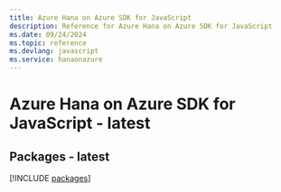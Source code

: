 ```yaml
---
title: Azure Hana on Azure SDK for JavaScript
description: Reference for Azure Hana on Azure SDK for JavaScript
ms.date: 09/24/2024
ms.topic: reference
ms.devlang: javascript
ms.service: hanaonazure
---
```

# Azure Hana on Azure SDK for JavaScript - latest
## Packages - latest
[!INCLUDE [packages](hana-on-azure-index.md)]